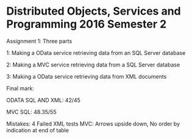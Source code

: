 # Distributed Objects, Services and Programming 2016 Semester 2

Assignment 1: Three parts

1: Making a OData service retrieving data from an SQL Server database

2: Making a MVC service retrieving data from a SQL Server database

3: Making a OData service retrieving data from XML documents

Final mark: 

ODATA SQL AND XML: 42/45

MVC SQL: 48.35/55

Mistakes: 	4 Failed XML tests
			MVC: Arrows upside down, No order by indication at end of table
			